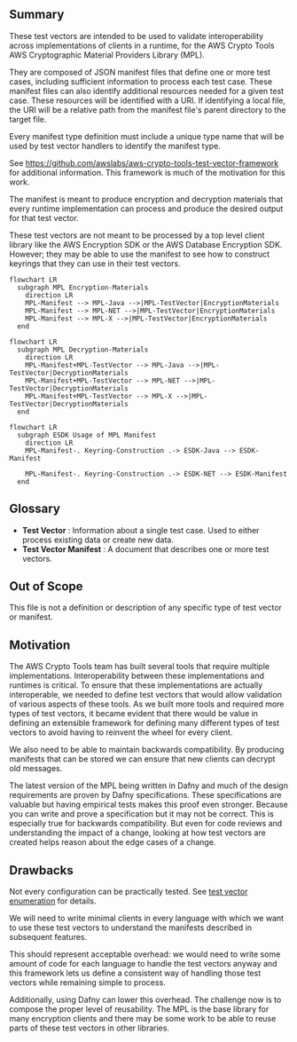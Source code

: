 [//]: # "Copyright Amazon.com Inc. or its affiliates. All Rights Reserved."
[//]: # "SPDX-License-Identifier: CC-BY-SA-4.0"

## Summary

These test vectors are intended to be used to validate interoperability
across implementations of clients in a runtime,
for the AWS Crypto Tools AWS Cryptographic Material Providers Library (MPL).

They are composed of JSON manifest files that define one or more test cases,
including sufficient information to process each test case.
These manifest files can also identify additional resources needed for a given test case.
These resources will be identified with a URI.
If identifying a local file, the URI will be a relative path from the manifest file's
parent directory to the target file.

Every manifest type definition must include a unique type name that will be used by
test vector handlers to identify the manifest type.

See https://github.com/awslabs/aws-crypto-tools-test-vector-framework for additional information.
This framework is much of the motivation for this work.

The manifest is meant to produce encryption and decryption materials that every
runtime implementation can process and produce the desired output for that test vector.

These test vectors are not meant to be processed by a top level client library like
the AWS Encryption SDK or the AWS Database Encryption SDK. However; they may be able
to use the manifest to see how to construct keyrings that they can use in their test
vectors.

```mermaid
flowchart LR
  subgraph MPL Encryption-Materials
    direction LR
    MPL-Manifest --> MPL-Java -->|MPL-TestVector|EncryptionMaterials
    MPL-Manifest --> MPL-NET -->|MPL-TestVector|EncryptionMaterials
    MPL-Manifest --> MPL-X -->|MPL-TestVector|EncryptionMaterials
  end
```

```mermaid
flowchart LR
  subgraph MPL Decryption-Materials
    direction LR
    MPL-Manifest+MPL-TestVector --> MPL-Java -->|MPL-TestVector|DecryptionMaterials
    MPL-Manifest+MPL-TestVector --> MPL-NET -->|MPL-TestVector|DecryptionMaterials
    MPL-Manifest+MPL-TestVector --> MPL-X -->|MPL-TestVector|DecryptionMaterials
  end
```

```mermaid
flowchart LR
  subgraph ESDK Usage of MPL Manifest
    direction LR
    MPL-Manifest-. Keyring-Construction .-> ESDK-Java --> ESDK-Manifest

    MPL-Manifest-. Keyring-Construction .-> ESDK-NET --> ESDK-Manifest
  end
```

## Glossary

- **Test Vector** : Information about a single test case. Used to either process existing data
  or create new data.
- **Test Vector Manifest** : A document that describes one or more test vectors.

## Out of Scope

This file is not a definition or description of any specific type of test vector or manifest.

## Motivation

The AWS Crypto Tools team has built several tools that require multiple implementations.
Interoperability between these implementations and runtimes is critical.
To ensure that these implementations are actually interoperable,
we needed to define test vectors that would allow validation
of various aspects of these tools.
As we built more tools and required more types of test vectors,
it became evident that there would be value in defining an extensible framework
for defining many different types of test vectors to avoid having to reinvent the wheel
for every client.

We also need to be able to maintain backwards compatibility.
By producing manifests that can be stored
we can ensure that new clients can decrypt old messages.

The latest version of the MPL being written in Dafny
and much of the design requirements are proven by Dafny specifications.
These specifications are valuable but having empirical tests
makes this proof even stronger.
Because you can write and prove a specification
but it may not be correct.
This is especially true for backwards compatibility.
But even for code reviews and understanding the impact of a change,
looking at how test vectors are created helps reason about the edge cases of a change.

## Drawbacks

Not every configuration can be practically tested.
See [test vector enumeration](test-vector-enumeration.md#selecting-a-representative-input-value) for details.

We will need to write minimal clients in every language with which we want to use these test
vectors to understand the manifests described in subsequent features.

This should represent acceptable overhead: we would need to write some amount of code for each
language to handle the test vectors anyway and this framework lets us define a consistent
way of handling those test vectors while remaining simple to process.

Additionally, using Dafny can lower this overhead.
The challenge now is to compose the proper level of reusability.
The MPL is the base library for many encryption clients
and there may be some work to be able to reuse parts of these test vectors
in other libraries.
